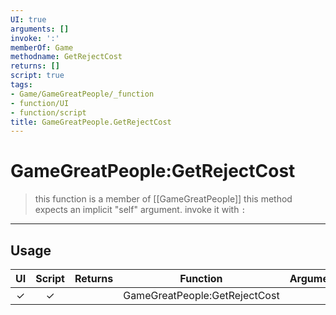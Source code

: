 ```yaml
---
UI: true
arguments: []
invoke: ':'
memberOf: Game
methodname: GetRejectCost
returns: []
script: true
tags:
- Game/GameGreatPeople/_function
- function/UI
- function/script
title: GameGreatPeople.GetRejectCost
---
```

# GameGreatPeople:GetRejectCost
> this function is a member of [[GameGreatPeople]]
> this method expects an implicit "self" argument. invoke it with `:`
-----
## Usage
|  UI | Script | Returns | Function | Arguments |
|:---:|:------:|-------:|:--------:|:---------|
|✓|✓||GameGreatPeople:GetRejectCost||
